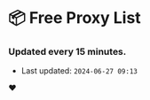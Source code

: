 # :package: Free Proxy List
### Updated every 15 minutes.

- Last updated: `2024-06-27 09:13`

:heart:

